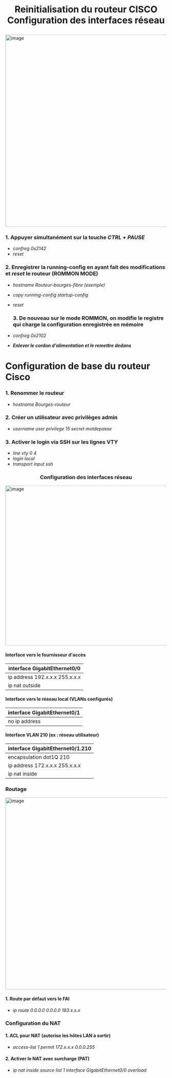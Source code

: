 
# <p align="center">Reinitialisation du routeur CISCO Configuration des interfaces réseau</p>
<img width="1100" height="600" alt="image" src="https://github.com/user-attachments/assets/bae53d48-ddf7-4060-bdc2-7d8e9a99dfb8" />



### 1. Appuyer simultanément sur la touche *CTRL* + *PAUSE*
- *confreg 0x2142*
- *reset*

### 2. Enregistrer la running-config en ayant fait des modifications et *reset* le routeur (ROMMON MODE)
- *hostname Routeur-bourges-fibre (exemple)*
- *copy running-config startup-config*
- *reset*
  
  ### 3. De nouveau sur le mode ROMMON, on modifie le registre qui charge la configuration enregistrée en mémoire  
- *confreg 0x2102*
- ***Enlever le cordon d'alimentation et le remettre dedans***  


# Configuration de base du routeur Cisco


### 1. Renommer le routeur
- *hostname Bourges-routeur*

### 2. Créer un utilisateur avec privilèges admin
- *username user privilege 15 secret motdepasse*

### 3. Activer le login via SSH sur les lignes VTY
- *line vty 0 4*
- *login local*
- *transport input ssh*

### <p align="center">Configuration des interfaces réseau</p>
<img width="900" height="500" alt="image" src="https://github.com/user-attachments/assets/0e3b59af-9c27-4530-a9e2-d913e3ee79c3" />

#### Interface vers le fournisseur d'accès
| interface GigabitEthernet0/0|
| ------------ |
| ip address 192.x.x.x 255.x.x.x|
| ip nat outside  |

#### Interface vers le réseau local (VLANs configurés)
| interface GigabitEthernet0/1|
| ------------ |
| no ip address|

#### Interface VLAN 210 (ex : réseau utilisateur)
| interface GigabitEthernet0/1.210|
| ------------ |
| encapsulation dot1Q 210|
| ip address 172.x.x.x 255.x.x.x|
| ip nat inside |


### Routage
<img width="1100" height="600" alt="image" src="https://github.com/user-attachments/assets/16fe2fab-ca7d-40e1-a5d5-53327da81ae8" />


 #### 1. Route par défaut vers le FAI
- *ip route 0.0.0.0 0.0.0.0 183.x.x.x*


### Configuration du NAT


#### 1. ACL pour NAT (autorise les hôtes LAN à sortir)
- *access-list 1 permit 172.x.x.x 0.0.0.255*

#### 2. Activer le NAT avec surcharge (PAT)
- *ip nat inside source list 1 interface GigabitEthernet0/0 overload*


